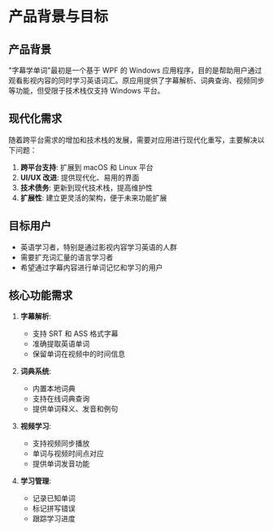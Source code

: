 # 产品背景与目标

## 产品背景

"字幕学单词"最初是一个基于 WPF 的 Windows 应用程序，目的是帮助用户通过观看影视内容的同时学习英语词汇。原应用提供了字幕解析、词典查询、视频同步等功能，但受限于技术栈仅支持 Windows 平台。

## 现代化需求

随着跨平台需求的增加和技术栈的发展，需要对应用进行现代化重写，主要解决以下问题：

1. **跨平台支持**: 扩展到 macOS 和 Linux 平台
2. **UI/UX 改进**: 提供现代化、易用的界面
3. **技术债务**: 更新到现代技术栈，提高维护性
4. **扩展性**: 建立更灵活的架构，便于未来功能扩展

## 目标用户

- 英语学习者，特别是通过影视内容学习英语的人群
- 需要扩充词汇量的语言学习者
- 希望通过字幕内容进行单词记忆和学习的用户

## 核心功能需求

1. **字幕解析**:

   - 支持 SRT 和 ASS 格式字幕
   - 准确提取英语单词
   - 保留单词在视频中的时间信息

2. **词典系统**:

   - 内置本地词典
   - 支持在线词典查询
   - 提供单词释义、发音和例句

3. **视频学习**:

   - 支持视频同步播放
   - 单词与视频时间点对应
   - 提供单词发音功能

4. **学习管理**:
   - 记录已知单词
   - 标记拼写错误
   - 跟踪学习进度
